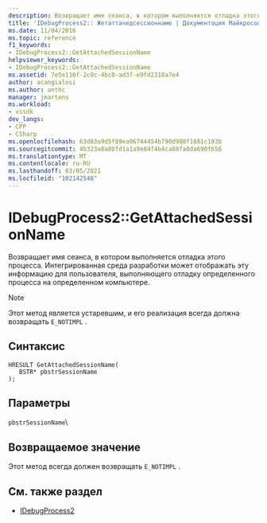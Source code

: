 ```yaml
---
description: Возвращает имя сеанса, в котором выполняется отладка этого процесса.
title: 'IDebugProcess2:: Жетаттачедсессионнаме | Документация Майкрософт'
ms.date: 11/04/2016
ms.topic: reference
f1_keywords:
- IDebugProcess2::GetAttachedSessionName
helpviewer_keywords:
- IDebugProcess2::GetAttachedSessionName
ms.assetid: 7e5e116f-2c0c-4bc8-ad3f-e9fd2318a7e4
author: acangialosi
ms.author: anthc
manager: jmartens
ms.workload:
- vssdk
dev_langs:
- CPP
- CSharp
ms.openlocfilehash: 63d83a9d5f89ea06744454b790d988f1881c193b
ms.sourcegitcommit: 4b323a8a8bfd1a1a9e84f4b4ca88fa8da690f656
ms.translationtype: MT
ms.contentlocale: ru-RU
ms.lasthandoff: 03/05/2021
ms.locfileid: "102142548"
---
```

# <a name="idebugprocess2getattachedsessionname"></a>IDebugProcess2::GetAttachedSessionName
Возвращает имя сеанса, в котором выполняется отладка этого процесса. Интегрированная среда разработки может отображать эту информацию для пользователя, выполняющего отладку определенного процесса на определенном компьютере.

> [!NOTE]
> Этот метод является устаревшим, и его реализация всегда должна возвращать `E_NOTIMPL` .

## <a name="syntax"></a>Синтаксис

```
HRESULT GetAttachedSessionName(
   BSTR* pbstrSessionName
);
```

## <a name="parameters"></a>Параметры
`pbstrSessionName`\

## <a name="return-value"></a>Возвращаемое значение
 Этот метод всегда должен возвращать `E_NOTIMPL` .

## <a name="see-also"></a>См. также раздел
- [IDebugProcess2](../../../extensibility/debugger/reference/idebugprocess2.md)
